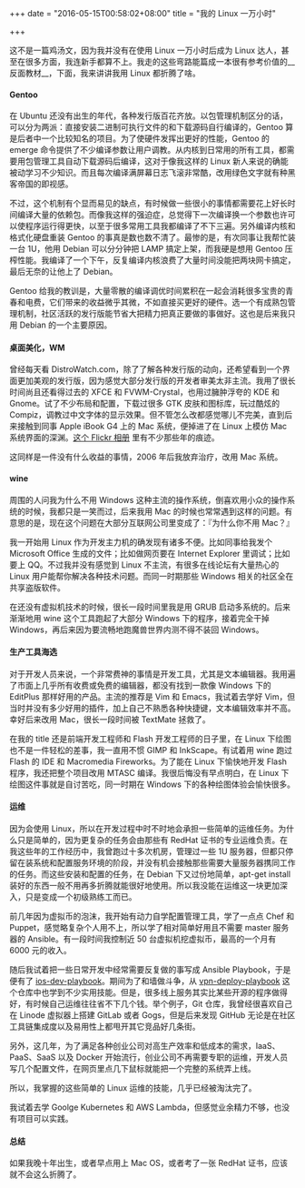 +++
date = "2016-05-15T00:58:02+08:00"
title = "我的 Linux 一万小时"

+++

这不是一篇鸡汤文，因为我并没有在使用 Linux 一万小时后成为 Linux 达人，甚至在很多方面，我连新手都算不上。我走的这些弯路能篇成一本很有参考价值的__反面教材__，下面，我来讲讲我用 Linux 都折腾了啥。

#### Gentoo

在 Ubuntu 还没有出生的年代，各种发行版百花齐放。以包管理机制区分的话，可以分为两派：直接安装二进制可执行文件的和下载源码自行编译的，Gentoo 算是后者中一个比较知名的项目。为了使硬件发挥出更好的性能，Gentoo 的 emerge 命令提供了不少编译参数让用户调教。从内核到日常用的所有工具，都需要用包管理工具自动下载源码后编译，这对于像我这样的 Linux 新人来说的确能被动学习不少知识。而且每次编译满屏幕日志飞滚非常酷，改用绿色文字就有种黑客帝国的即视感。

不过，这个机制有个显而易见的缺点，有时候做一些很小的事情都需要花上好长时间编译大量的依赖包。而像我这样的强迫症，总觉得下一次编译换一个参数也许可以使程序运行得更快，以至于很多常用工具我都编译了不下三遍。另外编译内核和格式化硬盘重装 Gentoo 的事真是数也数不清了。最惨的是，有次同事让我帮忙装一台 1U，他用 Debian 可以分分钟把 LAMP 搞定上架，而我硬是想用 Gentoo 压榨性能。我编译了一个下午，反复编译内核浪费了大量时间没能把两块网卡搞定，最后无奈的让他上了 Debian。

Gentoo 给我的教训是，大量零散的编译调优时间累积在一起会消耗很多宝贵的青春和电费，它们带来的收益微乎其微，不如直接买更好的硬件。选一个有成熟包管理机制，社区活跃的发行版能节省大把精力把真正要做的事做好。这也是后来我只用 Debian 的一个主要原因。

#### 桌面美化，WM

曾经每天看 DistroWatch.com，除了了解各种发行版的动向，还希望看到一个界面更加美观的发行版，因为感觉大部分发行版的开发者审美太非主流。我用了很长时间尚且还看得过去的 XFCE 和 FVWM-Crystal，也用过臃肿浮夸的 KDE 和 Gnome。试了不少布局和配置，下载过很多 GTK 皮肤和图标库，玩过酷炫的 Compiz，调教过中文字体的显示效果。但不管怎么改都感觉哪儿不完美，直到后来接触到同事 Apple iBook G4 上的 Mac 系统，便掉进了在 Linux 上模仿 Mac 系统界面的深渊。[这个 Flickr 相册](https://www.flickr.com/photos/lexrus/albums/72157600004346396/with/159775016/) 里有不少那些年的痕迹。

这同样是一件没有什么收益的事情，2006 年后我放弃治疗，改用 Mac 系统。

#### wine

周围的人问我为什么不用 Windows 这种主流的操作系统，倒喜欢用小众的操作系统的时候，我都只是一笑而过，后来我用 Mac 的时候也常常遇到这样的问题。有意思的是，现在这个问题在大部分互联网公司里变成了：『为什么你不用 Mac？』 

我一开始用 Linux 作为开发主力机的确发现有诸多不便。比如同事给我发个 Microsoft Office 生成的文件；比如做网页要在 Internet Explorer 里调试；比如要上 QQ。不过我并没有感觉到 Linux 不主流，有很多在线论坛有大量热心的 Linux 用户能帮你解决各种技术问题。而同一时期那些 Windows 相关的社区全在共享盗版软件。

在还没有虚拟机技术的时候，很长一段时间里我是用 GRUB 启动多系统的。后来渐渐地用 wine 这个工具跑起了大部分 Windows 下的程序，接着完全干掉 Windows，再后来因为要流畅地跑魔兽世界内测不得不装回 Windows。

#### 生产工具海选

对于开发人员来说，一个非常费神的事情是开发工具，尤其是文本编辑器。我用遍了市面上几乎所有收费或免费的编辑器，都没有找到一款像 Windows 下的 EditPlus 那样好用的产品。主流的推荐是 Vim 和 Emacs，我试着去学好 Vim，但当时并没有多少好用的插件，加上自己不熟悉各种快捷键，文本编辑效率并不高。幸好后来改用 Mac，很长一段时间被 TextMate 拯救了。

在我的 title 还是前端开发工程师和 Flash 开发工程师的日子里，在 Linux 下绘图也不是一件轻松的差事，我一直用不惯 GIMP 和 InkScape。有试着用 wine 跑过 Flash 的 IDE 和 Macromedia Fireworks。为了能在 Linux 下愉快地开发 Flash 程序，我还把整个项目改用 MTASC 编译。我很后悔没有早点明白，在 Linux 下绘图这件事就是自讨苦吃，同一时期在 Windows 下的各种绘图体验会愉快很多。

#### 运维

因为会使用 Linux，所以在开发过程中时不时地会承担一些简单的运维任务。为什么只是简单的，因为更复杂的任务会由那些有 RedHat 证书的专业运维负责。在我这些年的工作经历中，我曾跑过十多次机房，管理过一些 1U 服务器，但都只停留在装系统和配置服务环境的阶段，并没有机会接触那些需要大量服务器携同工作的任务。而这些安装和配置的任务，在 Debian 下又过份地简单，apt-get install 装好的东西一般不用再多折腾就能很好地使用。所以我没能在运维这一块更加深入，只是变成一个初级熟练工而已。

前几年因为虚拟币的泡沫，我开始有动力自学配置管理工具，学了一点点 Chef 和 Puppet，感觉略复杂个人用不上，所以学了相对简单好用且不需要 master 服务器的 Ansible。有一段时间我控制近 50 台虚拟机挖虚拟币，最高的一个月有 6000 元的收入。

随后我试着把一些日常开发中经常需要反复做的事写成 Ansible Playbook，于是便有了 [ios-dev-playbook](https://github.com/lexrus/ios-dev-playbook)。期间为了和墙做斗争，从 [vpn-deploy-playbook](https://github.com/ftao/vpn-deploy-playbook) 这个仓库中也学到不少实用技能。但是，很多线上服务其实比某些开源的程序做得好，有时候自己运维往往省不下几个钱。举个例子，Git 仓库，我曾经很喜欢自己在 Linode 虚拟器上搭建 GitLab 或者 Gogs，但是后来发现 GitHub 无论是在社区工具链集成度以及易用性上都甩开其它竞品好几条街。

另外，这几年，为了满足各种创业公司对高生产效率和低成本的需求，IaaS、PaaS、SaaS 以及 Docker 开始流行，创业公司不再需要专职的运维，开发人员写几个配置文件，在网页里点几下鼠标就能把一个完整的系统弄上线。

所以，我掌握的这些简单的 Linux 运维的技能，几乎已经被淘汰完了。

我试着去学 Goolge Kubernetes 和 AWS Lambda，但感觉业余精力不够，也没有项目可以实践。

#### 总结

如果我晚十年出生，或者早点用上 Mac OS，或者考了一张 RedHat 证书，应该就不会这么折腾了。